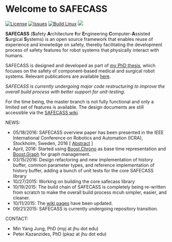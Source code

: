 # Welcome to SAFECASS

[![License](https://img.shields.io/github/license/safecass/safecass.svg)](https://github.com/safecass/safecass/blob/master/LICENSE)
[![Issues](https://img.shields.io/github/issues/safecass/safecass.svg)](https://github.com/safecass/safecass/issues)
[![Build Linux](https://img.shields.io/travis/safecass/safecass.svg)](https://travis-ci.org/safecass/safecass)
![](https://ga-beacon.appspot.com/UA-36991560-3/welcome?pixel&useReferrer)

**SAFECASS** (**S**afety **A**rchitecture **f**or **E**ngineering
**C**omputer-**A**ssisted **S**urgical **S**ystems) is an open source framework
that enables reuse of experience and knowledge on safety, thereby facilitating
the development process of safety features for robot systems that physically
interact with humans.

SAFECASS is designed and developed as part of <a href='https://drive.google.com/open?id=0BwGcEiVvK4n9RUJmSXhUYW90SG8' target='_blank'>my PhD thesis</a>, which focuses on the safety of component-based medical and surgical robot systems.  Relevant publications are available [here](https://github.com/safecass/safecass/wiki/Publications).

*SAFECASS is currently undergoing major code restructuring to improve the
overall build process with better support for unit-testing.*  

For the time being, the master branch is not fully functional and only a
limited set of features is available.  The design documents are still
accessible via the [SAFECASS wiki](https://github.com/safecass/safecass/wiki).

NEWS:

 * 05/18/2016: SAFECASS overview paper has been presented in the IEEE International Conference on Robotics and Automation (ICRA), Stockholm, Sweden, 2016 [ [Abstract](https://ras.papercept.net/conferences/scripts/abstract.pl?ConfID=119&Number=2580) ]
 * April, 2016: Started using [Boost.Chrono](http://theboostcpplibraries.com/boost.graph) as base time representation and [Boost.Graph](http://theboostcpplibraries.com/boost.chrono) for graph management.
 * 03/15/2016: Design refactoring and new implementation of history buffer, common parameter types, and reference implementation of history buffer, adding a bunch of unit tests for the core SAFECASS library
 * 10/27/2015: Working on building the core safecass library
 * 10/19/2015: The build chain of SAFECASS is completely being re-written from
   scratch to make the overall build process mcuh simpler, easier, and cleaner.
 * 10/11/2015: The [wiki pages](https://github.com/safecass/safecass/wiki) have
 been updated.
 * 09/21/2015: SAFECASS is currently undergoing repository transition.

CONTACT:

 * Min Yang Jung, PhD (myj at jhu dot edu)
 * Peter Kazanzides, PhD (pkaz at jhu dot edu)
